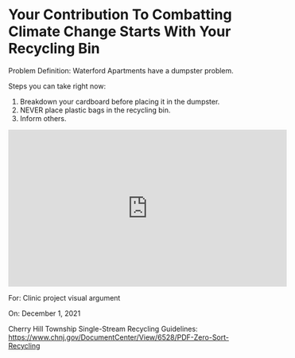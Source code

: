 # Your Contribution To Combatting Climate Change Starts With Your Recycling Bin

Problem Definition:
Waterford Apartments have a dumpster problem. 



Steps you can take right now:
1. Breakdown your cardboard before placing it in the dumpster.
2. NEVER place plastic bags in the recycling bin.
3. Inform others.

<iframe width="560" height="315" src="https://www.youtube.com/embed/yPi2yNENia0" title="YouTube video player" frameborder="0" allow="accelerometer; autoplay; clipboard-write; encrypted-media; gyroscope; picture-in-picture" allowfullscreen></iframe>



For: Clinic project visual argument

On: December 1, 2021

Cherry Hill Township Single-Stream Recycling Guidelines:
https://www.chnj.gov/DocumentCenter/View/6528/PDF-Zero-Sort-Recycling
